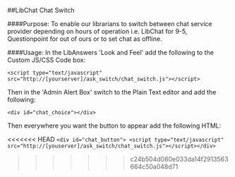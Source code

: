##LibChat Chat Switch

####Purpose:
To enable our librarians to switch between chat service provider depending on hours of operation i.e. LibChat for 9-5, Questionpoint for out of ours or to set chat as offline.

####Usage:
In the LibAnswers 'Look and Feel' add the following to the Custom JS/CSS Code box:

`<script type="text/javascript" src="http://[yourserver]/ask_switch/chat_switch.js"></script>`

Then in the 'Admin Alert Box' switch to the Plain Text editor and add the following:

`<div id="chat_choice"></div>`

Then everywhere you want the button to appear add the following HTML:

<<<<<<< HEAD
`<div id="chat_button"> <script type="text/javascript" src="http://[youserver]/ask_switch/chat_switch.js"></script></div>`
>>>>>>> c24b504d080e033da14f2913563664c50a048d71
